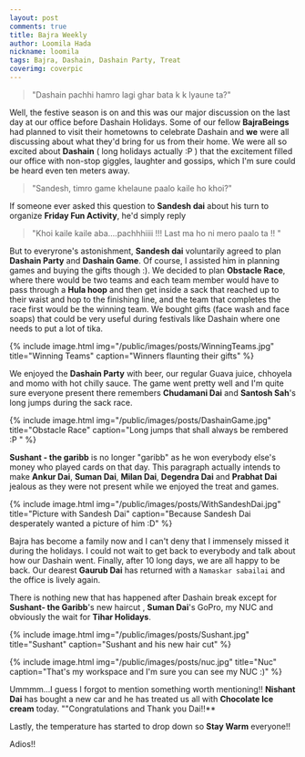 ```yaml
---
layout: post
comments: true
title: Bajra Weekly
author: Loomila Hada
nickname: loomila
tags: Bajra, Dashain, Dashain Party, Treat
coverimg: coverpic
---
```


> "Dashain pachhi hamro lagi ghar bata k k lyaune ta?"

Well,  the festive season is on and this was our major discussion on the last day at our office before Dashain Holidays. Some of our fellow **BajraBeings** had planned to visit their hometowns to celebrate Dashain and **we** were all discussing about what they'd bring for us from their home. We were all so excited about **Dashain** ( long holidays actually :P ) that the excitement filled our office with non-stop giggles, laughter and gossips, which I'm sure  could be heard even ten meters away.

> "Sandesh, timro game khelaune paalo kaile ho khoi?"

If someone ever asked this question to **Sandesh dai** about his turn to organize **Friday Fun Activity**, he'd simply reply

> "Khoi kaile kaile aba....pachhhiiii !!! Last ma ho ni mero paalo ta !! "

But to everyrone's astonishment, **Sandesh dai** voluntarily agreed to plan **Dashain Party** and **Dashain Game**. Of course, I assisted him in planning games and buying the gifts though :). We decided to plan **Obstacle Race**, where there would be two teams and each team member would have to pass through a **Hula hoop** and then get inside a sack that reached up to their waist and hop to the finishing line, and the team that completes the race first would be the winning team. We bought gifts (face wash and face soaps) that could be very useful during festivals like Dashain where one needs to put a lot of tika. 

{% include image.html
            img="/public/images/posts/WinningTeams.jpg"
            title="Winning Teams"
            caption="Winners flaunting their gifts" %}

We enjoyed the **Dashain  Party** with beer, our regular Guava juice, chhoyela and momo with hot chilly sauce. The game went pretty well and I'm quite sure everyone present there remembers **Chudamani Dai** and **Santosh Sah**'s long jumps during the sack race.  

{% include image.html
            img="/public/images/posts/DashainGame.jpg"
            title="Obstacle Race"
            caption="Long jumps that shall always be rembered :P " %}

**Sushant - the garibb** is no longer "garibb" as he won everybody else's money who played cards on that day. This paragraph actually intends to make **Ankur Dai**, **Suman Dai**, **Milan Dai**,  **Degendra Dai** and **Prabhat Dai** jealous as they were not present while we enjoyed the treat and games.

{% include image.html
            img="/public/images/posts/WithSandeshDai.jpg"
            title="Picture with Sandesh Dai"
            caption="Because Sandesh Dai desperately wanted a picture of him :D" %}


Bajra has become a family now and I can't deny that I immensely missed it during the holidays. I could not wait to get back to everybody and talk about how our Dashain went. Finally, after 10 long days, we are all happy to be back. Our dearest **Gaurub Dai** has returned with a `Namaskar sabailai` and the office is lively again.



There is nothing new that has happened after Dashain break except for **Sushant- the Garibb**'s new haircut , **Suman Dai**'s GoPro, my NUC and obviously the wait for **Tihar Holidays**.    

{% include image.html
            img="/public/images/posts/Sushant.jpg"
            title="Sushant"
            caption="Sushant and his new hair cut" %}


{% include image.html
            img="/public/images/posts/nuc.jpg"
            title="Nuc"
            caption="That's my workspace and I'm sure you can see my NUC :)" %}

Ummmm...I guess I forgot to mention something worth mentioning!! **Nishant Dai** has bought a new car and he has treated us all with **Chocolate Ice cream** today. ""Congratulations and Thank you Dai!!** 

Lastly, the temperature has started to drop down so **Stay Warm** everyone!!


Adios!!